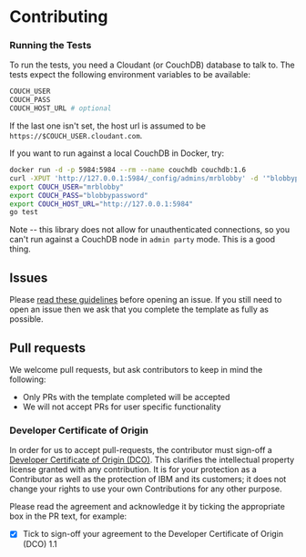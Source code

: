 # Contributing

### Running the Tests

To run the tests, you need a Cloudant (or CouchDB) database to talk to. The tests
expect the following environment variables to be available:

```sh
COUCH_USER
COUCH_PASS
COUCH_HOST_URL # optional
```

If the last one isn't set, the host url is assumed to be `https://$COUCH_USER.cloudant.com`.

If you want to run against a local CouchDB in Docker, try:

```sh
docker run -d -p 5984:5984 --rm --name couchdb couchdb:1.6
curl -XPUT 'http://127.0.0.1:5984/_config/admins/mrblobby' -d '"blobbypassword"'
export COUCH_USER="mrblobby"
export COUCH_PASS="blobbypassword"
export COUCH_HOST_URL="http://127.0.0.1:5984"
go test
```

Note -- this library does not allow for unauthenticated connections, so you can't
run against a CouchDB node in `admin party` mode. This is a good thing.

## Issues

Please [read these guidelines](http://ibm.biz/cdt-issue-guide) before opening an issue.
If you still need to open an issue then we ask that you complete the template as
fully as possible.

## Pull requests

We welcome pull requests, but ask contributors to keep in mind the following:

* Only PRs with the template completed will be accepted
* We will not accept PRs for user specific functionality

### Developer Certificate of Origin

In order for us to accept pull-requests, the contributor must sign-off a
[Developer Certificate of Origin (DCO)](DCO1.1.txt). This clarifies the
intellectual property license granted with any contribution. It is for your
protection as a Contributor as well as the protection of IBM and its customers;
it does not change your rights to use your own Contributions for any other purpose.

Please read the agreement and acknowledge it by ticking the appropriate box in the PR
 text, for example:

- [x] Tick to sign-off your agreement to the Developer Certificate of Origin (DCO) 1.1

<!-- Append library specific information here

## General information

## Requirements

## Building

## Testing

 -->
